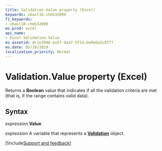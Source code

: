 ```yaml
---
title: Validation.Value property (Excel)
keywords: vbaxl10.chm532090
f1_keywords:
- vbaxl10.chm532090
ms.prod: excel
api_name:
- Excel.Validation.Value
ms.assetid: 8c1e3946-ea57-4aa7-5f1d-be9e6a2c8f77
ms.date: 05/18/2019
localization_priority: Normal
---
```



# Validation.Value property (Excel)

Returns a **Boolean** value that indicates if all the validation criteria are met (that is, if the range contains valid data).


## Syntax

_expression_.**Value**

_expression_ A variable that represents a **[Validation](Excel.Validation.md)** object.




[!include[Support and feedback](~/includes/feedback-boilerplate.md)]